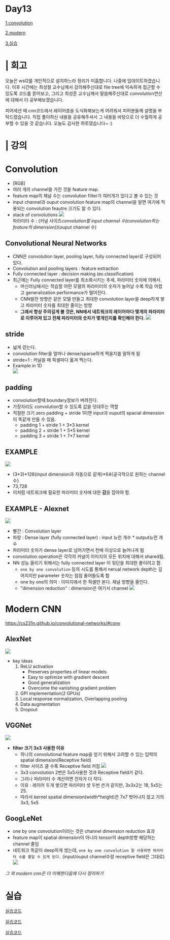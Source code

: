 # Day13

[1.convolution](#convolution)

[2.modern](#modern-cnn)

[3.실습](#실습)

# | 회고
오늘은 wsl2를 개인적으로 설치하느라 정리가 미흡합니다. 나중에 업데이트하겠습니다. 이후 시간에는 최성철 교수님께서 강의해주신대로 file tree에 익숙하게 접근할 수 있도록 코드를 뜯어보고, 그리고 최성준 교수님께서 말씀해주신대로 convolution연산에 대해서 더 공부해보겠습니다.

피어세션 때 cnn코드에서 레이어층을 도식화해보는게 어려워서 피어분들께 설명을 부탁드렸습니다. 직접 풀이하신 내용을 공유해주셔서 그 내용을 바탕으로 더 수월하게 공부할 수 있을 것 같습니다. 오늘도 감사한 하루였습니다~ :)

# | 강의

# Convolution

* [RGB]
* 여러 개의 channel을 가진 것을 feature map. 
* feature map의 채널 수는 convolution filter가 여러개가 있다고 볼 수 있는 것
* input channel과 ouput convolution feature map의 channel을 알면 여기에 적용되는 convolution feautre 크기도 알 수 있다.
* stack of convolutions
![](images/113.JPG)  
파라미터 수 : (커널 사이즈*convolution할 input channel 수(convolution하는 feature의 dimension))*(ouput channel 수) 

## Convolutional Neural Networks
- CNN은 convolution layer, pooling layer, fully connected layer로 구성되어 있다.
- Convolution and pooling layers : feature extraction
- Fully connected layer : decision making (ex.classification)
- 최근에는 Fully connected layer를 최소화시키는 추세. 파라미터 숫자에 의해서. 
    - 머신러닝에서는 학습할 어떤 모델의 파라미터의 숫자가 늘어날 수록 학습 어렵고 generalization performance가 떨어진다.
    - CNN발전 방향은 같은 모델 만들고 최대한 convolution layer을 deep하게 쌓고 파라미터 숫자를 최대한 줄이는 방향
    - **그래서 항상 주의깊게 볼 것은, NN에서 네트워크의 레이어마다 몇개의 파라미터로 이루어져 있고 전체 파라미터의 숫자가 몇개인지를 확인해야 한다.**
    ![](images/114.JPG)  

## stride 
* 넓게 걷는다.
* convolution filter을 얼마나 dense/sparse하게 찍을지를 말하게 됨
* stride=1 : 커널을 매 픽셀마다 옮겨 찍는다.
* Example in 1D  
![](images/115.JPG)  

## padding
* convolution할때 boundary정보가 버려진다.
* 가장자리도 convolution할 수 있도록 값을 덧대주는 역할
* 적절한 크기 zero padding + stride 1이면 input과 ouput의 spacial dimension이 똑같게  만들 수 있음.
    * padding 1 + stride 1 + 3*3 kernel
    * padding 2 + stride 1 + 5*5 kernel
    * padding 3 + stride 1 + 7*7 kernel

## EXAMPLE
![](images/116.JPG)
* (3*3)*128{input dimension과 자동으로 같게}*64{궁극적으로 원하는 channel수}
* 73,728
* 이처럼 네트워크에 필요한 파라미터 숫자에 대한 **감**을 잡아야 함.


## EXAMPLE - Alexnet
![](images/117.JPG)
* 빨간 : Convolution layer
* 파랑 : Dense layer (fully connected layer) : input 뉴런 개수 * output뉴런 개수
* 파라미터 숫자가 dense layer로 넘어가면서 천배 이상으로 늘어나게 됨
* convolution operation은 각각의 커널이 이미지의 모든 위치에 대해서 shared됨.
* NN 성능 올리기 위해서는 fully connected layer 이 뒷단을 최대한 줄이려고 함.
    * `one by one convolution` 등의 시도를 통해서 nerual network depth는 깊어지지만 parameter 숫자는 점점 줄어들도록 함
    * one by one의 의미 : 이미지에서 한 픽셀만 본다. 채널 방향을 줄인다. 
    * "dimension reduction" : dimension은 여기서 channel
    ![](images/118.JPG)

#  Modern CNN
https://cs231n.github.io/convolutional-networks/#conv
## AlexNet
![](images/120.JPG)
* key ideas
    1. ReLU activation  
        - Preserves properties of linear models
        - Easy to optimize with gradient descent
        - Good generalization
        - Overcome the vanishing gradient problem
    2. GPI implementation(2 GPUs)
    3. Local response normalization, Overlapping pooling
    4. Data augmentation
    5. Dropout
   
## VGGNet
![](images/121.JPG)
* **filter 크기 3x3 사용한 이유** 
    * 하나의 convolutional feature map을 얻기 위해서 고려할 수 있는 입력의 spatial dimension(Receptive field)
    * filter 사이즈 클 수록 Receptive field 커짐
    ![](images/122.JPG)
    * 3x3 convolution 2번은 5x5사용한 것과 Receptive field가 같다.
    * 그러나 파라미터 수 계산하면 전자가 더 작다. 
    * 이유 : 레이어 두개 쌓으면 파라미터 셋 두번 쓴거 같지만, 3x3x2는 18, 5x5는 25. 
    * 따라서 kernel spatial dimension(width*height)은 7x7 벗어나지 않고 거의 3x3, 5x5

## GoogLeNet
* one by one convolution이라는 것은 channel dimension reduction 효과
* feature map이 spatial dimension이 아니라 tensor의 depth방향 해당하는 channel 줄임
* 네트워크 똑같이 deep하게 썼는데, `one by one convolution 잘 사용하면 파라미터 수를 줄일 수 있게 된다.` (input/ouput channel수랑 receptive field은 그대로)
![](images/123.JPG)

*그 외 modern cnn은 더 이해한다음에 다시 정리하기*


# 실습

[실습코드](../notes/jupyter/Day13_CNN_최성준교수님.ipynb)

[실습코드](../notes/jupyter/Day13_CNN_최성철교수님.ipynb)

[실습코드](../notes/jupyter/Day13_강아지분류.ipynb)
